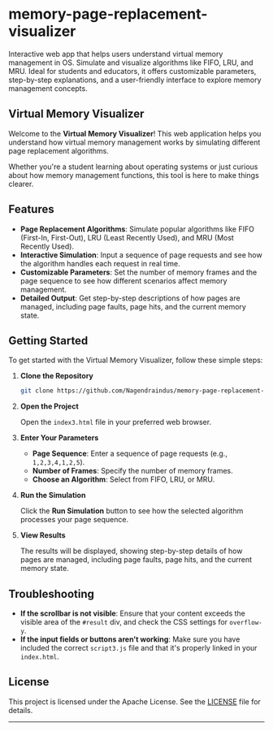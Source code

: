 # memory-page-replacement-visualizer
Interactive web app that helps users understand virtual memory management in OS. Simulate and visualize algorithms like FIFO, LRU, and MRU. Ideal for students and educators, it offers customizable parameters, step-by-step explanations, and a user-friendly interface to explore memory management concepts.




## Virtual Memory Visualizer

Welcome to the **Virtual Memory Visualizer**! This web application helps you understand how virtual memory management works by simulating different page replacement algorithms. 

Whether you're a student learning about operating systems or just curious about how memory management functions, this tool is here to make things clearer.

## Features

- **Page Replacement Algorithms**: Simulate popular algorithms like FIFO (First-In, First-Out), LRU (Least Recently Used), and MRU (Most Recently Used).
- **Interactive Simulation**: Input a sequence of page requests and see how the algorithm handles each request in real time.
- **Customizable Parameters**: Set the number of memory frames and the page sequence to see how different scenarios affect memory management.
- **Detailed Output**: Get step-by-step descriptions of how pages are managed, including page faults, page hits, and the current memory state.

## Getting Started

To get started with the Virtual Memory Visualizer, follow these simple steps:

1. **Clone the Repository**

   ```bash
   git clone https://github.com/Nagendraindus/memory-page-replacement-visualizer.git

   ```

2. **Open the Project**

   Open the `index3.html` file in your preferred web browser.

3. **Enter Your Parameters**

   - **Page Sequence**: Enter a sequence of page requests (e.g., `1,2,3,4,1,2,5`).
   - **Number of Frames**: Specify the number of memory frames.
   - **Choose an Algorithm**: Select from FIFO, LRU, or MRU.

4. **Run the Simulation**

   Click the **Run Simulation** button to see how the selected algorithm processes your page sequence.

5. **View Results**

   The results will be displayed, showing step-by-step details of how pages are managed, including page faults, page hits, and the current memory state.





## Troubleshooting

- **If the scrollbar is not visible**: Ensure that your content exceeds the visible area of the `#result` div, and check the CSS settings for `overflow-y`.
- **If the input fields or buttons aren't working**: Make sure you have included the correct `script3.js` file and that it's properly linked in your `index.html`.



## License

This project is licensed under the Apache License. See the [LICENSE](LICENSE) file for details.

---

